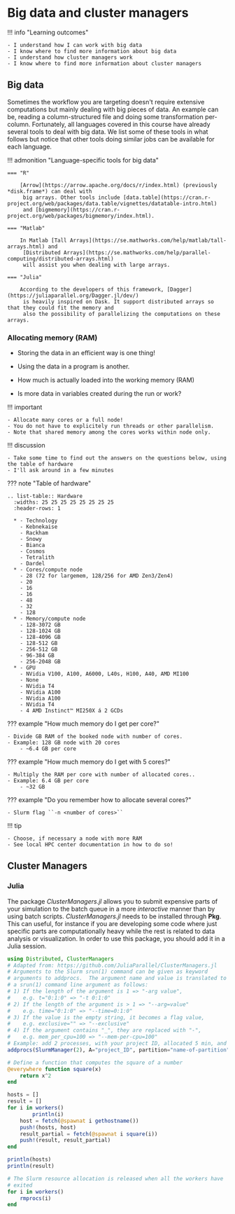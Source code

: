 # Big data and cluster managers

!!! info "Learning outcomes"

    - I understand how I can work with big data
    - I know where to find more information about big data
    - I understand how cluster managers work
    - I know where to find more information about cluster managers

## Big data

Sometimes the workflow you are targeting doesn't require extensive computations but mainly dealing with
big pieces of data. An example can be, reading a column-structured file and doing some transformation per-column.
Fortunately, all languages covered in this course have already several tools to deal with big data.
We list some of these tools in what follows but notice that other tools doing similar jobs can be
available for each language.

!!! admonition "Language-specific tools for big data"

    === "R"

        [Arrow](https://arrow.apache.org/docs/r/index.html) (previously *disk.frame*) can deal with
         big arrays. Other tools include [data.table](https://cran.r-project.org/web/packages/data.table/vignettes/datatable-intro.html)
         and [bigmemory](https://cran.r-project.org/web/packages/bigmemory/index.html).

    === "Matlab"

        In Matlab [Tall Arrays](https://se.mathworks.com/help/matlab/tall-arrays.html) and
         [Distributed Arrays](https://se.mathworks.com/help/parallel-computing/distributed-arrays.html)
         will assist you when dealing with large arrays.

    === "Julia"

        According to the developers of this framework, [Dagger](https://juliaparallel.org/Dagger.jl/dev/)
         is heavily inspired on Dask. It support distributed arrays so that they could fit the memory and
         also the possibility of parallelizing the computations on these arrays.

### Allocating memory (RAM)

- Storing the data in an efficient way is one thing!

- Using the data in a program is another. 
- How much is actually loaded into the working memory (RAM)
- Is more data in variables created during the run or work?

!!! important

    - Allocate many cores or a full node!
    - You do not have to explicitely run threads or other parallelism.
    - Note that shared memory among the cores works within node only.

!!! discussion

    - Take some time to find out the answers on the questions below, using the table of hardware
    - I'll ask around in a few minutes

??? note "Table of hardware"

   
    .. list-table:: Hardware
      :widths: 25 25 25 25 25 25 25 25
      :header-rows: 1

      * - Technology
        - Kebnekaise
        - Rackham
        - Snowy
        - Bianca
        - Cosmos  
        - Tetralith   
        - Dardel
      * - Cores/compute node
        - 28 (72 for largemem, 128/256 for AMD Zen3/Zen4)
        - 20
        - 16
        - 16
        - 48  
        - 32  
        - 128
      * - Memory/compute node
        - 128-3072 GB 
        - 128-1024 GB
        - 128-4096 GB
        - 128-512 GB
        - 256-512 GB  
        - 96-384 GB   
        - 256-2048 GB
      * - GPU
        - NVidia V100, A100, A6000, L40s, H100, A40, AMD MI100 
        - None
        - NVidia T4 
        - NVidia A100
        - NVidia A100 
        - NVidia T4   
        - 4 AMD Instinct™ MI250X á 2 GCDs

??? example "How much memory do I get per core?"

    - Divide GB RAM of the booked node with number of cores.
    - Example: 128 GB node with 20 cores
        - ~6.4 GB per core

??? example "How much memory do I get with 5 cores?"

    - Multiply the RAM per core with number of allocated cores..
    - Example: 6.4 GB per core 
        - ~32 GB 

??? example "Do you remember how to allocate several cores?"

    - Slurm flag ``-n <number of cores>``

!!! tip

    - Choose, if necessary a node with more RAM
    - See local HPC center documentation in how to do so!

## Cluster Managers

### Julia

The package *ClusterManagers.jl* allows you to submit expensive parts of your simulation
to the batch queue in a more *interactive* manner than by using batch scripts. *ClusterManagers.jl*
needs to be installed through **Pkg**. This can useful, for instance if you are developing some
code where just specific parts are computationally heavy while the rest is related to data analysis
or visualization. In order to use this package, you should add it in a Julia session.

```julia
using Distributed, ClusterManagers
# Adapted from: https://github.com/JuliaParallel/ClusterManagers.jl
# Arguments to the Slurm srun(1) command can be given as keyword
# arguments to addprocs.  The argument name and value is translated to
# a srun(1) command line argument as follows:
# 1) If the length of the argument is 1 => "-arg value",
#    e.g. t="0:1:0" => "-t 0:1:0"
# 2) If the length of the argument is > 1 => "--arg=value"
#    e.g. time="0:1:0" => "--time=0:1:0"
# 3) If the value is the empty string, it becomes a flag value,
#    e.g. exclusive="" => "--exclusive"
# 4) If the argument contains "_", they are replaced with "-",
#    e.g. mem_per_cpu=100 => "--mem-per-cpu=100"
# Example: add 2 processes, with your project ID, allocated 5 min, and 2 cores
addprocs(SlurmManager(2), A="project_ID", partition="name-of-partition", t="00:05:00", c="2")

# Define a function that computes the square of a number
@everywhere function square(x)
    return x^2
end

hosts = []
result = []
for i in workers()
        println(i)
    host = fetch(@spawnat i gethostname())
    push!(hosts, host)
    result_partial = fetch(@spawnat i square(i))
    push!(result, result_partial)
end

println(hosts)
println(result)

# The Slurm resource allocation is released when all the workers have
# exited
for i in workers()
    rmprocs(i)
end
```

